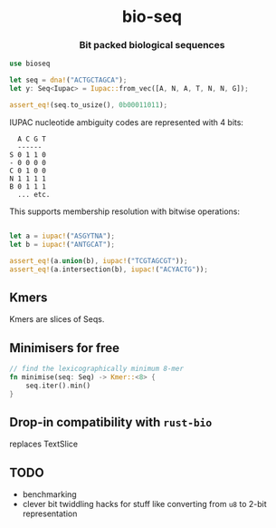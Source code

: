 <div class="title-block" style="text-align: center;" align="center">

# bio-seq

### Bit packed biological sequences
</div>

```rust
use bioseq

let seq = dna!("ACTGCTAGCA");
let y: Seq<Iupac> = Iupac::from_vec([A, N, A, T, N, N, G]);

assert_eq!(seq.to_usize(), 0b00011011);
```

IUPAC nucleotide ambiguity codes are represented with 4 bits:

```
  A C G T
  ------
S 0 1 1 0
- 0 0 0 0
C 0 1 0 0
N 1 1 1 1
B 0 1 1 1
  ... etc.
```

This supports membership resolution with bitwise operations:

```rust

let a = iupac!("ASGYTNA");
let b = iupac!("ANTGCAT");

assert_eq!(a.union(b), iupac!("TCGTAGCGT"));
assert_eq!(a.intersection(b), iupac!("ACYACTG"));
```

## Kmers

Kmers are slices of Seqs.

## Minimisers for free

```rust
// find the lexicographically minimum 8-mer
fn minimise(seq: Seq) -> Kmer::<8> {
    seq.iter().min()
}
```

## Drop-in compatibility with `rust-bio`

replaces TextSlice

## TODO

* benchmarking
* clever bit twiddling hacks for stuff like converting from `u8` to 2-bit representation

